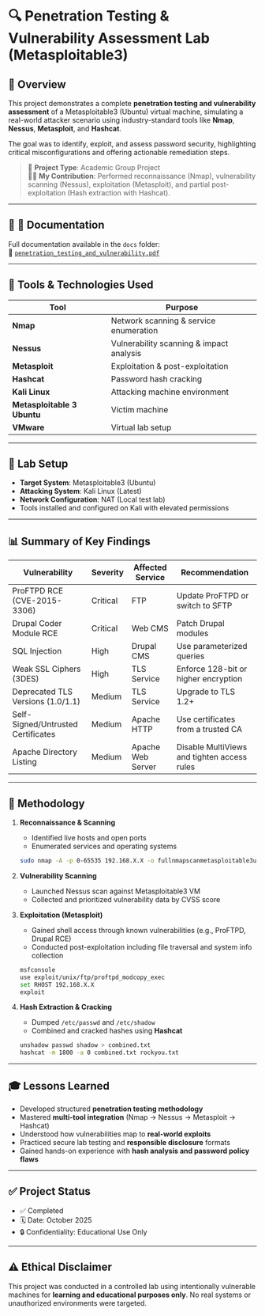 # 🔍 Penetration Testing & Vulnerability Assessment Lab (Metasploitable3)

## 📌 Overview
This project demonstrates a complete **penetration testing and vulnerability assessment** of a Metasploitable3 (Ubuntu) virtual machine, simulating a real-world attacker scenario using industry-standard tools like **Nmap**, **Nessus**, **Metasploit**, and **Hashcat**.

The goal was to identify, exploit, and assess password security, highlighting critical misconfigurations and offering actionable remediation steps.

> 💼 **Project Type**: Academic Group Project  
> 👩‍💻 **My Contribution**: Performed reconnaissance (Nmap), vulnerability scanning (Nessus), exploitation (Metasploit), and partial post-exploitation (Hash extraction with Hashcat).

---

## 📎 📁 Documentation 
Full documentation available in the `docs` folder:  
📄 [`penetration_testing_and_vulnerability.pdf`](./docs/Active_Directory_Environment_Setup_and_Hardening.pdf)

---

## 🧰 Tools & Technologies Used

| Tool        | Purpose                                  |
|-------------|------------------------------------------|
| **Nmap**    | Network scanning & service enumeration   |
| **Nessus**  | Vulnerability scanning & impact analysis |
| **Metasploit** | Exploitation & post-exploitation      |
| **Hashcat** | Password hash cracking                   |
| **Kali Linux** | Attacking machine environment         |
| **Metasploitable 3 Ubuntu**  | Victim machine          |
| **VMware**  | Virtual lab setup                        |

---

## 🧪 Lab Setup

- **Target System**: Metasploitable3 (Ubuntu)
- **Attacking System**: Kali Linux (Latest)
- **Network Configuration**: NAT (Local test lab)
- Tools installed and configured on Kali with elevated permissions

---
## 📊 Summary of Key Findings
| Vulnerability                     | Severity | Affected Service          | Recommendation                              |
|----------------------------------|----------|----------------------------|----------------------------------------------|
| ProFTPD RCE (CVE-2015-3306)      | Critical | FTP                        | Update ProFTPD or switch to SFTP             |
| Drupal Coder Module RCE          | Critical | Web CMS                   | Patch Drupal modules                         |
| SQL Injection                    | High     | Drupal CMS                | Use parameterized queries                    |
| Weak SSL Ciphers (3DES)          | High     | TLS Service               | Enforce 128-bit or higher encryption         |
| Deprecated TLS Versions (1.0/1.1)| Medium   | TLS Service               | Upgrade to TLS 1.2+                          |
| Self-Signed/Untrusted Certificates | Medium | Apache HTTP               | Use certificates from a trusted CA           |
| Apache Directory Listing         | Medium   | Apache Web Server         | Disable MultiViews and tighten access rules  |


---

## 🧭 Methodology

1. **Reconnaissance & Scanning**  
   - Identified live hosts and open ports  
   - Enumerated services and operating systems

   ```bash
   sudo nmap -A -p 0-65535 192.168.X.X -o fullnmapscanmetasploitable3ubuntu.txt
   ```
   
2. **Vulnerability Scanning**  
   - Launched Nessus scan against Metasploitable3 VM  
   - Collected and prioritized vulnerability data by CVSS score

3. **Exploitation (Metasploit)**  
   - Gained shell access through known vulnerabilities (e.g., ProFTPD, Drupal RCE)
   - Conducted post-exploitation including file traversal and system info collection

   ```bash
   msfconsole
   use exploit/unix/ftp/proftpd_modcopy_exec
   set RHOST 192.168.X.X
   exploit
   ```

4. **Hash Extraction & Cracking**  
   - Dumped `/etc/passwd` and `/etc/shadow`
   - Combined and cracked hashes using **Hashcat**

   ```bash
   unshadow passwd shadow > combined.txt
   hashcat -m 1800 -a 0 combined.txt rockyou.txt
   ```

---

## 🎓 Lessons Learned

- Developed structured **penetration testing methodology**
- Mastered **multi-tool integration** (Nmap → Nessus → Metasploit → Hashcat)
- Understood how vulnerabilities map to **real-world exploits**
- Practiced secure lab testing and **responsible disclosure** formats
- Gained hands-on experience with **hash analysis and password policy flaws**

---

## ✅ Project Status

- ✅ Completed  
- 🗓️ Date: October 2025  
- 🔒 Confidentiality: Educational Use Only  

---

## ⚠️ Ethical Disclaimer

This project was conducted in a controlled lab using intentionally vulnerable machines for **learning and educational purposes only**. No real systems or unauthorized environments were targeted.
